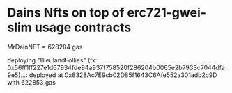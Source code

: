 # Dains Nfts on top of erc721-gwei-slim usage contracts

MrDainNFT = 628284 gas

deploying "BleulandFollies" (tx: 0x56ff1ff227e1d67934fde94a937f758520f286204b0065e2b7933c7044dfa9e5)...: deployed at 0x8328Ac7E9cb02D85f1643C6Afe552a301adb2c9D with 622853 gas